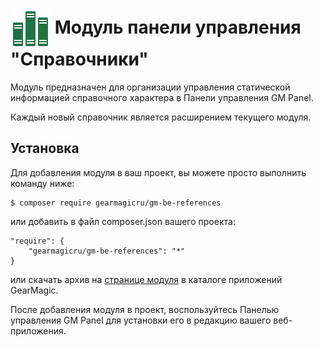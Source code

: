 # <img src="https://raw.githubusercontent.com/gearmagicru/gm-be-references/refs/heads/master/assets/images/icon.svg" width="64px" height="64px" align="absmiddle"> Модуль панели управления "Справочники"

Модуль предназначен для организации управления статической информацией справочного характера в Панели управления GM Panel.

Каждый новый справочник является расширением текущего модуля.

## Установка

Для добавления модуля в ваш проект, вы можете просто выполнить команду ниже:

```
$ composer require gearmagicru/gm-be-references
```

или добавить в файл composer.json вашего проекта:
```
"require": {
    "gearmagicru/gm-be-references": "*"
}
```
или скачать архив на [странице модуля](https://apps.gearmagic.ru/component/gm-be-references) в каталоге приложений GearMagic.

После добавления модуля в проект, воспользуйтесь Панелью управления GM Panel для установки его в редакцию вашего веб-приложения.
